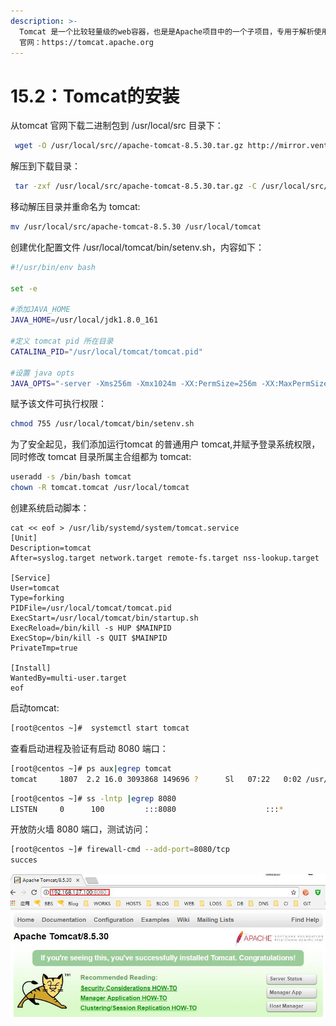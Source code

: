 ```yaml
---
description: >-
  Tomcat 是一个比较轻量级的web容器，也是是Apache项目中的一个子项目，专用于解析使用java 语言开发的网站或者系统。Tomcat
  官网：https://tomcat.apache.org
---
```


# 15.2：Tomcat的安装

从tomcat 官网下载二进制包到 /usr/local/src 目录下：

```bash
 wget -O /usr/local/src//apache-tomcat-8.5.30.tar.gz http://mirror.ventraip.net.au/apache/tomcat/tomcat-8/v8.5.30/bin/apache-tomcat-8.5.30.tar.gz
```

解压到下载目录：

```bash
 tar -zxf /usr/local/src/apache-tomcat-8.5.30.tar.gz -C /usr/local/src/
```

移动解压目录并重命名为 tomcat:

```bash
mv /usr/local/src/apache-tomcat-8.5.30 /usr/local/tomcat
```

创建优化配置文件 /usr/local/tomcat/bin/setenv.sh，内容如下：

```bash
#!/usr/bin/env bash

set -e

#添加JAVA_HOME
JAVA_HOME=/usr/local/jdk1.8.0_161

#定义 tomcat pid 所在目录
CATALINA_PID="/usr/local/tomcat/tomcat.pid"

#设置 java opts
JAVA_OPTS="-server -Xms256m -Xmx1024m -XX:PermSize=256m -XX:MaxPermSize=1024m -Dfile.encoding=UTF-8 -Duser.timezone=GMT+08 -Djava.security.egd=file:/dev/./urandom"
```

赋予该文件可执行权限：

```bash
chmod 755 /usr/local/tomcat/bin/setenv.sh
```

 为了安全起见，我们添加运行tomcat 的普通用户 tomcat,并赋予登录系统权限，同时修改 tomcat 目录所属主合组都为 tomcat:

```bash
useradd -s /bin/bash tomcat
chown -R tomcat.tomcat /usr/local/tomcat
```

创建系统启动脚本：

```text
cat << eof > /usr/lib/systemd/system/tomcat.service
[Unit]
Description=tomcat
After=syslog.target network.target remote-fs.target nss-lookup.target

[Service]
User=tomcat
Type=forking
PIDFile=/usr/local/tomcat/tomcat.pid
ExecStart=/usr/local/tomcat/bin/startup.sh
ExecReload=/bin/kill -s HUP $MAINPID
ExecStop=/bin/kill -s QUIT $MAINPID
PrivateTmp=true

[Install]
WantedBy=multi-user.target
eof
```

启动tomcat:

```bash
[root@centos ~]#  systemctl start tomcat
```

查看启动进程及验证有启动 8080 端口：

```bash
[root@centos ~]# ps aux|egrep tomcat
tomcat     1807  2.2 16.0 3093868 149696 ?      Sl   07:22   0:02 /usr/local/jdk1.8.0_161/bin/java -Djava.util.logging.config.file=/usr/local/tomcat/conf/logging.properties -Djava.util.logging.manager=org.apache.juli.ClassLoaderLogManager -server -Xms256m -Xmx1024m -XX:PermSize=256m -XX:MaxPermSize=1024m -Dfile.encoding=UTF-8 -Duser.timezone=GMT+08 -Djava.security.egd=file:/dev/./urandom -Djdk.tls.ephemeralDHKeySize=2048 -Djava.protocol.handler.pkgs=org.apache.catalina.webresources -Dorg.apache.catalina.security.SecurityListener.UMASK=0027 -Dignore.endorsed.dirs= -classpath /usr/local/tomcat/bin/bootstrap.jar:/usr/local/tomcat/bin/tomcat-juli.jar -Dcatalina.base=/usr/local/tomcat -Dcatalina.home=/usr/local/tomcat -Djava.io.tmpdir=/usr/local/tomcat/temp org.apache.catalina.startup.Bootstrap start
```

```bash
[root@centos ~]# ss -lntp |egrep 8080
LISTEN     0      100         :::8080                    :::*                   users:(("java",pid=1807,fd=49))
```

开放防火墙 8080 端口，测试访问：

```bash
[root@centos ~]# firewall-cmd --add-port=8080/tcp
succes

```

![](../.gitbook/assets/20180412182825.jpg)

